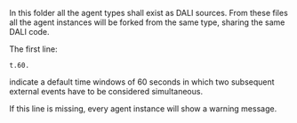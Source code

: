 In this folder all the agent types shall 
exist as DALI sources. From these files all the agent 
instances will be forked from the same type, 
sharing the same DALI code.

The first line:

    t.60.

indicate a default time windows of 60 seconds in which 
two subsequent external events have to be considered simultaneous.

If this line is missing, every agent instance will show a warning message.
